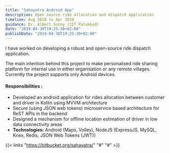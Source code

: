 ```yaml
---
title: "Sahayatra Android App"
description: Open source ride allocation and dispatch application
timeline: Aug 2018 to Apr 2019
guidance: Dr. Albert Sunny (IIT Palakkad)
date: "2019-04-30T19:25:30+02:00"
publishDate: "2019-04-30T19:25:30+02:00"
---
```


I have worked on developing a robust and open-source ride dispatch application. 

<!--more-->
The main intention behind this project to make personalised ride sharing platform for internal use in either organisation or any remote villages. Currently the project supports only Android devices.

#### **Responsibilities :**


- Developed an android application for rides allocation between customer and driver in Kotlin using MVVM architecture
- Secure (using JSON web tokens) microservice based architecture for ReST APIs in the backend
- Designed a mechanism for offline location estimation of driver in low data connectivity areas
- **Technologies:** Android (Maps, Volley), NodeJS (ExpressJS, MySQL, Knex, Redis, JSON Web Tokens (JWT))

{{< links "https://bitbucket.org/sahayatra/" "#" "#" >}}
